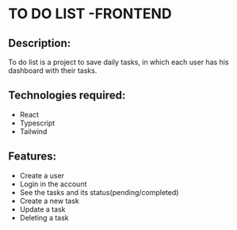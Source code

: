 # TO DO LIST -FRONTEND

## Description:
To do list is a project to save daily tasks, in which each user has his dashboard with their tasks.

## Technologies required:
- React
- Typescript
- Tailwind

## Features:
- Create a user
- Login in the account
- See the tasks and its status(pending/completed)
- Create a new task
- Update a task
- Deleting a task

